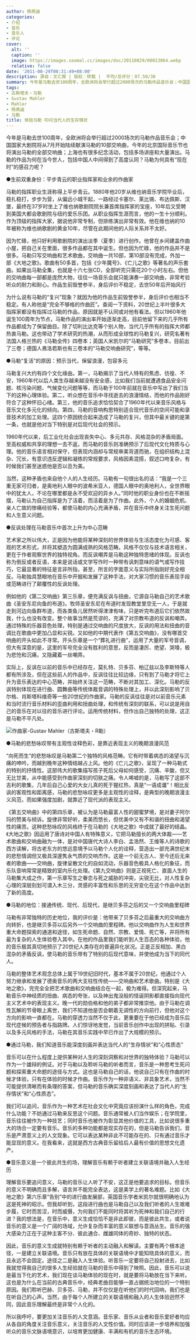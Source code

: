 ```yaml
---
author: 杨燕迪
categories:
- 介绍
- 音乐
- 音乐人
- 评论
cover:
  alt: ''
  caption: ''
  image: https://images.soomal.cc/images/doc/20110829/00013064.webp
  relative: false
date: '2011-08-29T08:31:49+08:00'
description: 源自：文汇报 | 版权：转载 |  平均/总评分：07.50/30
summary: 今年是马勒去世100周年，全欧洲将会举行超过2000场次的马勒作品音乐会；中国国家大剧院将从7月开始陆续献演马勒的10部交响曲，今年的北京国际音乐节也将演出马勒的全部交响曲；上海也有很多纪念活动，包括多场讲座和大量演出。马勒的作品为何在当今世人，包括中国人中间得到了高度认同？马勒为何具有“现在时”的感召力呢？
tags:
- 古斯塔夫・马勒
- Gustav Mahler
- Mahler
- 杨燕迪
- 马勒
title: 体验马勒 叩问当代人的生存情状
---
```


今年是马勒去世100周年，全欧洲将会举行超过2000场次的马勒作品音乐会；中国国家大剧院将从7月开始陆续献演马勒的10部交响曲，今年的北京国际音乐节也将演出马勒的全部交响曲；上海也有很多纪念活动，包括多场讲座和大量演出。马勒的作品为何在当今世人，包括中国人中间得到了高度认同？马勒为何具有“现在时”的感召力呢？

●生前双重身份：平步青云的职业指挥家和业余的作曲家

马勒的指挥职业生涯称得上平步青云。1880年他20岁从维也纳音乐学院毕业后，稳扎稳打，步步为营，从偏远小城干起，一路经过卡塞尔、莱比锡、布达佩斯、汉堡，最终在37岁时坐上了维也纳歌剧院院长兼首席指挥家的宝座，10年后又受聘到美国大都会歌剧院与纽约爱乐乐团。从职业指挥生涯而言，他的一生十分顺利。作为顶级的指挥大家，据说他非常专制，但排练演出非常有效。他在维也纳的10年被称为维也纳歌剧的黄金10年，尽管在此期间他的人际关系并不太好。 

因为忙碌，他只好利用歌剧院的演出淡季（夏季）进行创作。他曾在乡间建盖作曲小屋，把自己关在里面，很多作品都在其中诞生。但也因为忙碌，他的作品并不是很多。马勒只写交响曲和艺术歌曲，交响曲一共10部，第10部没有完成，外加一部《大地之歌》。歌曲有50多首，包括《少年魔号》、《亡儿之歌》等著名的声乐套曲。如果出马勒全集，也就是十六七张CD，全部听完只需花20个小时左右。但他的交响曲每一部都是庞然大物，往往一场音乐会就只能演奏一部交响曲，非常考验听众的耐力和耐心。作品生前毁誉参半，身后评价不稳定，去世50年后开始风行 

为什么说有马勒的“复兴”现象？就因为他的作品生前毁誉参半，身后评价也相当不稳定。有人称他是“完全不够格的作曲匠”。查阅一下资料，20世纪上半叶很多大指挥家都没有指挥过马勒的作品，原因就是不认同或对他有看法。但以1960年他诞生100周年为节点，马勒作品的演出率开始逐渐走高，目前他留下来的几乎所有作品都成为了保留曲目。除了切利比达克等个别人物，当代几乎所有的指挥大师都热衷马勒。这也带动了学术研究的热潮，从而形成全球性的马勒复兴，研究名著有法国人格兰热的《马勒全传》四卷本；英国人米凯尔的“马勒研究”多卷本，目前出了三卷；德国人弗洛若斯也有三卷本的“马勒交响曲研究”，等等。 

●马勒“复活”的原因：预示当代，保留浪漫，包容多元

马勒复兴大约有四个文化缘由。第一，马勒揭示了当代人特有的焦虑、彷徨、不安，1960年代以后人类生存越来越没有安全感，比如我们当前就遭遇食品安全问题、核污染问题、气候变化问题等等，而马勒于100年前就在音乐中写出了我们当下的这种心理体验。第二，听众想在音乐中寻找逝去的浪漫情结，而他的作品刚好符合了这种怀旧心绪。第三，他的音乐追求恰恰契合了1960年代以来音乐风格与音乐文化多元化的倾向。第四，马勒的音响构思特别适合现代音乐的空间可能和录音技术的加工处理。这四个原因统合起来造成了马勒的复兴，但其中最关键的是第一条，也就是他对当下特别是对后现代社会的预示。 

1960年代以来，后工业化社会出现丧失中心、多元共存、风格混杂的矛盾局面。至高权威和共享的理想一去不返，而马勒的音乐则准确预示了后现代文化特质与心理。他的音乐语言相对保守，但表现内涵却与常规审美背道而驰，在组织结构上混杂、冗长，有意识违反逻辑和凝练的常规要求，风格因素混搭，叙述口吻复杂，有时候我们甚至迷惑他是否以丑为美。 

当然，这种矛盾也来自他个人的人生经历。马勒有一句很出名的话：“我是一个三重无家可归者，是奥地利人眼中的波希米亚人，德国人眼中的奥地利人，全世界眼中的犹太人，不论在哪里都是永不受欢迎的异乡人。”同时他的职业身份也在不断摇摆，马勒认为自己指挥是为了活着，而活着是为了作曲。此外，个人的婚姻危机、亲人亡故的惨痛经验等，都使马勒的内心充满矛盾，并在音乐中终身关注生死问题和人生意义问题。 

●反讽处理在马勒音乐中首次上升为中心范畴

艺术家之所以伟大，正是因为他能将某种深刻的世界体验与生活态度化为可感、客观的艺术形式，并将其塑造为圆满成熟的风格范畴。风格不仅仅与技术语言相关，更在于作者观察世界的独特视角。而反讽嘲弄是马勒这种独特思绪的体现。反讽也称为倒反或者反语，本来是说话或文学写作时一种带有讽刺意味的语气或写作技巧，它最显著的特征是言非所指，甚至，所言的字面意义与实际所指刚好完全相反。马勒独具慧眼地在音乐中开掘和发展了这种手法，对大家习惯的音乐表现手段或范畴进行了颠覆性的反讽处理。 

例如他的《第二交响曲》第三乐章，便充满反讽与扭曲，它源自马勒自己的艺术歌曲《圣安东尼向鱼的布道》。牧师圣安东尼在布道时发现教堂里空无一人，于是就走到河边向鱼群布道，而各类鱼儿居然听得津津有味，只是听完布道后它们依然故我，什么也没有改变。整个故事当然是荒谬的，充满了对宗教布道的反讽和嘲弄。通过特殊的乐器音色处理，特别是通过交响曲的尺度放大，反讽的用法和扭曲的音调比在歌曲中更加凸显和尖锐。又如他的中期代表作《第五交响曲》，没有哪首交响曲的开头如此不寻常。开头乐章是一个“葬礼进行曲”，运用了大量的军号音调，但大有深意的是，这里的军号完全没有胜利的意思，反而是凄厉、绝望、哭嚎，极为悲怆和沉痛，又隐藏着一丝嘲弄。 

实际上，反讽在以前的音乐中已经存在，莫扎特、贝多芬、柏辽兹以及李斯特等人都有所涉及，但在这些前人的作品中，反讽往往比较边缘，只有到了马勒才将它上升为音乐表达的中心范畴，并始终关注这一范畴，不断对其加工、深化。马勒的反讽特别体现在进行曲、圆舞曲等传统体裁音调的特殊处理上，并以此深刻影响了贝尔格、肖斯塔科维奇等一些20世纪的作曲家。马勒的反讽往往是对以前音乐元素和当时流行音乐材料的歪曲利用和扭曲处理，和传统有深刻的联系，可以说是用自己的音乐在对以往的音乐进行评论。运用传统材料，但作出自己独特的处理，这正是马勒不平凡处。 

![作曲家-Gustav Mahler（古斯塔夫・R勒）](https://images.soomal.cc/images/doc/20110829/00013064.webp)





●马勒的悲愁咏叹带有主观性诠释色彩，是靠近表现主义的晚期浪漫风范

“向死而生”的悲愁咏叹是马勒第二个独特的风格范畴。它有时带着病态的渴望与沉痛的呻吟，而越到晚年这种情结越占上风。他的《亡儿之歌》，呈现了一种马勒式的特别的抒情性。这部伟大的歌集描写孩子死后父母如何感受，沉痛、辛酸，但又无比甘美，从中能感受到作曲家深刻的切肤之痛。令人唏嘘的是，马勒写了这部不吉利的歌集，几年后自己心爱的大女儿真的死于猩红热，真是“一语成谶”！相比反讽的客观性和距离感，马勒的悲愁咏叹更多是主观性的诠释，是典型的晚期浪漫主义风范，而如果强度加剧，就靠近了现代派的表现主义。 

《第五交响曲》中的第四乐章，被认为是马勒最富人性的甜蜜梦境，是对妻子阿尔玛的赞美与倾诉。旋律非常好听，柔美而悠长，但优美中又有不和谐的扭曲和渴望性的痛苦。这种悲愁咏叹的风格终于在马勒的《大地之歌》中成就了最好的结晶。《大地之歌》因运用了唐诗对中国人有特殊意义，它把马勒擅长的两大体裁――艺术歌曲和交响曲融为一体，是对中国唐代大诗人李白、孟浩然、王维等人的诗歌的西方读解，将古老东方的悠远意境予以马勒个人化的诠释，营造出一部充满世纪末的悲愁情调但又极具深邃隽永气质的交响杰作。这是一个前无古人、至今还后无来者的歌曲――交响曲，旋律呈散文化的自如流动，乐器音色极具人格化的象征，而乐队音响常常是精致的室内乐化处理。《第九交响曲》则是正视死亡、直面人生的马勒集大成之作，第一乐章写生之眷恋与死之威胁的冲突，尖锐无比，对人性复杂心理的深层刻划可谓入木三分，灵感的丰富性和乐思的无穷变化在这个作品中达到了新的高度。 

●马勒的地位：接通传统、现代、后现代，是继贝多芬之后的又一个交响曲里程碑

马勒有非常独特的历史地位，我的评价是：他带来了贝多芬之后最重大的交响曲方向转折，也是继贝多芬以后另外一个交响曲的里程碑。他以交响曲作为人生和世界重大命题探索的通道和途径，如生死命题、自然、宗教、爱情、死亡等，并将所有最为复杂的人生体验卷入其中。在他的作品里我们能听到人生百态的各种体验，他的音乐极其真切地预示了20世纪人类存在的普遍异化状况。正是正反相加、黑白混杂的矛盾反讽，使马勒的音乐带有了特别的后现代意味，并使他成为当下的同代人。 

马勒的整体艺术观念总体上属于19世纪旧时代，基本不属于20世纪，他通过个人努力继承和发展了德奥音乐的两大支柱性传统――交响曲和艺术歌曲。特别是《大地之歌》，完完全全把艺术歌曲和交响曲结合在一起，极为难得。但深究起来，马勒音乐中神经质的扭曲、病态的夸张，以及神出鬼没般的怪诞阴影都直接指向现代主义艺术中的表现主义。晚一代的勋伯格和他的弟子都非常推崇他。由于马勒在调性瓦解的节骨眼上离世，我们不知道他是否会朝着无调性的方向前行，但他对这个方向的影响一直都在。马勒的穿透力当然不仅于此，更重要在于他已经成为音乐后现代症候的预告者与指路牌。人们惊讶地发觉，当前音乐创作中出现的拼贴、引录以及多元风格的手法，马勒在其音乐实践中早已作出了大规模的预示。 

●通过马勒，我们知道音乐能深度刻画并表达当代人的“生存情状”和“心性质态” 

音乐可以在什么程度上提供某种对人生的深刻洞察和对世界的独特体验？马勒可以作为一个雄辩的例证。对于马勒以及聆听马勒的听者而言，音乐是一种思考生死问题和探索重大命题的途径与方式。这也是马勒自己的话，他说自己只有在作曲的时候才体验，只有在体验的时候才作曲。音乐作为一种非语义、非具象艺术，当然不可能提供清晰而有条理的答案，但马勒的音乐确实深度刻画和表达了当代人的“生存情状”和“心性质态”。 

我们可以追问，音乐作为一种艺术在社会文化中究竟应该扮演什么样的角色，完成什么功能？不妨通过马勒来反思这个问题。音乐通常被人们当作娱乐；在学院里，音乐往往被作为一种技艺；同时音乐也被作为彰显其他价值的工具，比如说很多重大的场合一定要有音乐。音乐的多种功能都是现实存在的，但是马勒告诉我们，音乐是严肃意义上的人文现象。它可以表达某种非此不可能存在的、只有通过音乐才能显现的意义。在我看来，这就是西方古典音乐留给后人最有价值的思想文化遗产。 

●音乐意义是一个彼此共生的场，理解音乐有赖于听者建立关联语境并融入人生经历

理解音乐要追问意义，马勒的音乐让人听了不安，这正是他要追求的目标。但音乐的意义不明确而且多解，语言并不能完全表达，这是美学上的著名难题。比如《大地之歌》第六乐章“告别”中的进行曲发展部，英国音乐学者米凯尔就很明确地认为这是死神的昭示。但我却听到，这段进行曲也是马勒自己以及我们听者的人生艰难步履，它时而苦涩，时而威慑，为何我们不能同时将其听为死神和我们自己的行进？我的想法是，在音乐中，意义生成恰恰不是非此即彼，而是彼此共生，或者说音乐的意义是一个广阔的场域，允许复杂而丰富的意义联想与意涵丛生。音乐的强大感染力正在于这种主客不分、彼此通合、雌雄同体的奇妙、独特的状态。 

因此，音乐的意义生成就特别有赖于听者的主动融入和解读。主要有两个根本途径，一是建立关联语境。音乐只有放在具体的关联语境中才能知晓具体的意义，而且永远不会固定。途径之二是融入人生体验。听音乐一定要将自己投射进去，比如我就觉得我自己的很多人生经验就在马勒的音乐中得到了映照。因此，音乐可以说是最当下化的艺术，我们现在谈马勒体验的现在时，就是要将马勒放在当下来听。这也是为什么在当前的古典音乐中，经典老曲目能够一直占据统治地位的一个特别原因。我们聆听巴赫、贝多芬、马勒，并不仅仅是在听他们的时代回响，我们也是在听自己的心声。当然，由于每个人所建立的关联语境和融入的人生体验迥然不同，因此音乐理解最终是非常个人化的。 

所以我呼吁，要更加关注音乐的人文意涵。音乐家、音乐从业者和音乐爱好者均应从各自的角度关注音乐意义，关注音乐的人文性价值。同时应该进一步培养和加强听众的音乐文脉语境意识，以培育更加健康、丰满和有机的音乐生态环境。